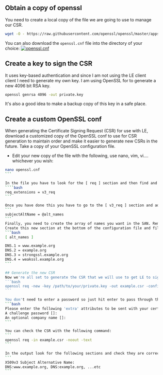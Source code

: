 ## Obtain a copy of openssl
You need to create a local copy of the file we are going to use to manage our CSR.
```bash
wget -O - https://raw.githubusercontent.com/openssl/openssl/master/apps/openssl.cnf > openssl.cnf
```
You can also download the `openssl.cnf` file into the directory of your choice: [![openssl.cnf](https://img.shields.io/badge/-openssl.cnf-3849b8?style=flat&labelColor=3849b8)](https://raw.githubusercontent.com/openssl/openssl/master/apps/openssl.cnf)

## Create a key to sign the CSR
It uses key-based authentication and since I am not using the LE client 
client I need to generate my own key. I am using OpenSSL for 
to generate a new 4096 bit RSA key.

```bash
openssl genrsa 4096 -out private.key 
```

It's also a good idea to make a backup copy of this key in a safe place.

## Create a custom OpenSSL conf
When generating the Certificate Signing Request (CSR) for use with LE, download a customized copy of the OpenSSL conf to use for CSR generation to maintain order and make it easier to generate new CSRs in the future. Take a copy of your OpenSSL configuration file.
* Edit your new copy of the file with the following, use nano, vim, vi.... whichever you wish:
````bash
nano openssl.cnf
```

In the file you have to look for the [ req ] section and then find and uncomment the following line. If the line does not exist you can simply add it. This ensures that the next config section we make is included.
````bash
req_extensions = v3_req
```

Once you have done this you have to go to the [ v3_req ] section and add the following line. This indicates that we want to fill the SAN field with the array we are going to create.
```
subjectAltName = @alt_names
```
Finally, you need to create the array of names you want in the SAN. Remember, this includes all domains! You will see that I have example.org and www.example.org. Don't forget to do something similar if necessary. Since all the "example.org" domains are hosted on this server, I'm going to add them all to the SAN so I can manage everything with one certificate from now on, and one renewal. 
Create this new section at the bottom of the configuration file and fill it in according to your needs.
```bash
[ alt_names ]

DNS.1 = www.example.org 
DNS.2 = example.org
DNS.3 = strongssl.example.org
DNS.4 = weakssl.example.org
```

## Generate the new CSR
Now we're all set to generate the CSR that we will use to get LE to sign our new certificates each renewal.
```bash
openssl req -new -key /path/to/your/private.key -out example.csr -config openssl.cnf
```

You don't need to enter a password so just hit enter to pass through the prompts.
```bash
Please enter the following 'extra' attributes to be sent with your certificate request
A challenge password []:
An optional company name []:
```

You can check the CSR with the following command:
```
openssl req -in example.csr -noout -text
```

In the output look for the following sections and check they are correct:
```
X509v3 Subject Alternative Name:
DNS:www.example.org, DNS:example.org, ...etc
```